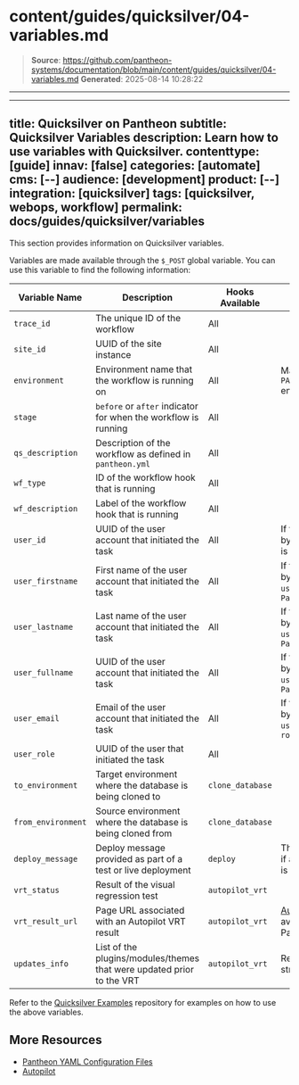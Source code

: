 # content/guides/quicksilver/04-variables.md

> **Source**: https://github.com/pantheon-systems/documentation/blob/main/content/guides/quicksilver/04-variables.md
> **Generated**: 2025-08-14 10:28:22

---

---
title: Quicksilver on Pantheon
subtitle: Quicksilver Variables
description: Learn how to use variables with Quicksilver.
contenttype: [guide]
innav: [false]
categories: [automate]
cms: [--]
audience: [development]
product: [--]
integration: [quicksilver]
tags: [quicksilver, webops, workflow]
permalink: docs/guides/quicksilver/variables
---

This section provides information on Quicksilver variables.

Variables are made available through the `$_POST` global variable. You can use this variable to find the following information:

| Variable Name | Description                   | Hooks Available | Notes |
|---------------|-------------------------------|-----------------|-------|
| `trace_id`    | The unique ID of the workflow | All             |       |
| `site_id`     | UUID of the site instance     | All             |       |
|`environment`|Environment name that the workflow is running on|All|Matches the `PANTHEON_ENVIRONMENT` environment variable
|`stage`|`before` or `after` indicator for when the workflow is running|All|| |
|`qs_description`|Description of the workflow as defined in `pantheon.yml`|All| |
|`wf_type`|ID of the workflow hook that is running|All| |
|`wf_description`|Label of the workflow hook that is running|All| |
|`user_id`|UUID of the user account that initiated the task|All|If the task is initiated by Pantheon, `user_id` is `None`|
|`user_firstname`|First name of the user account that initiated the task|All|If the task is initiated by Pantheon, `user_firstname` is `Pantheon`|
|`user_lastname`|Last name of the user account that initiated the task|All|If the task is initiated by Pantheon, `user_lastname` is `Pantheon`|
|`user_fullname`|UUID of the user account that initiated the task|All|If the task is initiated by Pantheon, `user_fullname` is `Pantheon`|
|`user_email`|Email of the user account that initiated the task|All|If the task is initiated by Pantheon, `user_email` is `root@getpantheon.com`|
|`user_role`|UUID of the user that initiated the task|All| |
|`to_environment`|Target environment where the database is being cloned to|`clone_database`| |
|`from_environment`|Source environment where the database is being cloned from|`clone_database`| |
|`deploy_message`|Deploy message provided as part of a test or live deployment|`deploy`|This is only available if a deploy message is provided|
|`vrt_status`|Result of the visual regression test|`autopilot_vrt`| |
|`vrt_result_url`|Page URL associated with an Autopilot VRT result|`autopilot_vrt`|[Autopilot](/guides/autopilot) is only available in the new Pantheon Dashboard|
|`updates_info`|List of the plugins/modules/themes that were updated prior to the VRT|`autopilot_vrt`|Returns JSON data structure|

Refer to the [Quicksilver Examples](https://github.com/pantheon-systems/quicksilver-examples) repository for examples on how to use the above variables.

## More Resources

- [Pantheon YAML Configuration Files](/pantheon-yml)
- [Autopilot](/guides/autopilot)
